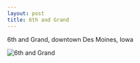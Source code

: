 ```yaml
---
layout: post
title: 6th and Grand
---
```


6th and Grand, downtown Des Moines, Iowa

![6th and Grand](https://cdn.jasonsturges.com/photos/landscape/IMG_1400.jpg)

